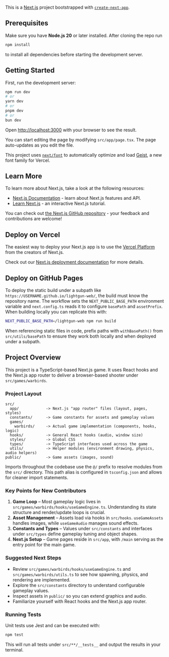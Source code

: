 This is a [Next.js](https://nextjs.org) project bootstrapped with [`create-next-app`](https://nextjs.org/docs/app/api-reference/cli/create-next-app).

## Prerequisites

Make sure you have **Node.js 20** or later installed. After cloning the repo run

```bash
npm install
```
to install all dependencies before starting the development server.

## Getting Started

First, run the development server:

```bash
npm run dev
# or
yarn dev
# or
pnpm dev
# or
bun dev
```

Open [http://localhost:3000](http://localhost:3000) with your browser to see the result.

You can start editing the page by modifying `src/app/page.tsx`. The page auto-updates as you edit the file.

This project uses [`next/font`](https://nextjs.org/docs/app/building-your-application/optimizing/fonts) to automatically optimize and load [Geist](https://vercel.com/font), a new font family for Vercel.

## Learn More

To learn more about Next.js, take a look at the following resources:

- [Next.js Documentation](https://nextjs.org/docs) - learn about Next.js features and API.
- [Learn Next.js](https://nextjs.org/learn) - an interactive Next.js tutorial.

You can check out [the Next.js GitHub repository](https://github.com/vercel/next.js) - your feedback and contributions are welcome!

## Deploy on Vercel

The easiest way to deploy your Next.js app is to use the [Vercel Platform](https://vercel.com/new?utm_medium=default-template&filter=next.js&utm_source=create-next-app&utm_campaign=create-next-app-readme) from the creators of Next.js.

Check out our [Next.js deployment documentation](https://nextjs.org/docs/app/building-your-application/deploying) for more details.

## Deploy on GitHub Pages

To deploy the static build under a subpath like `https://USERNAME.github.io/lightgun-web/`,
the build must know the repository name. The workflow sets the `NEXT_PUBLIC_BASE_PATH`
environment variable and `next.config.ts` reads it to configure `basePath` and
`assetPrefix`. When building locally you can replicate this with:

```bash
NEXT_PUBLIC_BASE_PATH=/lightgun-web npm run build
```

When referencing static files in code, prefix paths with `withBasePath()` from
`src/utils/basePath` to ensure they work both locally and when deployed under a
subpath.

## Project Overview

This project is a TypeScript-based Next.js game. It uses React hooks and the Next.js app router to deliver a browser-based shooter under `src/games/warbirds`.

### Project Layout

```
src/
  app/            -> Next.js "app router" files (layout, pages, styles)
  constants/      -> Game constants for assets and gameplay values
  games/
    warbirds/     -> Actual game implementation (components, hooks, logic)
  hooks/          -> General React hooks (audio, window size)
  styles/         -> Global CSS
  types/          -> TypeScript interfaces used across the game
  utils/          -> Helper modules (environment drawing, physics, audio helpers)
public/           -> Game assets (images, sound)
```

Imports throughout the codebase use the `@/` prefix to resolve modules from the
`src/` directory. This path alias is configured in `tsconfig.json` and allows for
cleaner import statements.

### Key Points for New Contributors

1. **Game Loop** – Most gameplay logic lives in `src/games/warbirds/hooks/useGameEngine.ts`. Understanding its state structure and render/update loops is crucial.
2. **Asset Management** – Assets load via hooks in `src/hooks`. `useGameAssets` handles images, while `useGameAudio` manages sound effects.
3. **Constants and Types** – Values under `src/constants` and interfaces under `src/types` define gameplay tuning and object shapes.
4. **Next.js Setup** – Game pages reside in `src/app`, with `/main` serving as the entry point for the main game.

### Suggested Next Steps

- Review `src/games/warbirds/hooks/useGameEngine.ts` and `src/games/warbirds/utils.ts` to see how spawning, physics, and rendering are implemented.
- Explore the `src/constants` directory to understand configurable gameplay values.
- Inspect assets in `public/` so you can extend graphics and audio.
- Familiarize yourself with React hooks and the Next.js app router.

### Running Tests

Unit tests use Jest and can be executed with:

```bash
npm test
```

This will run all tests under `src/**/__tests__` and output the results in your terminal.

